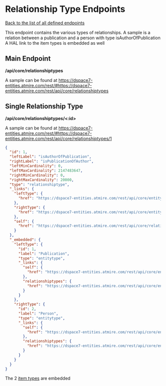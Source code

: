 # Relationship Type Endpoints
[Back to the list of all defined endpoints](endpoints.md)

This endpoint contains the various types of relationships.
A sample is a relation between a publication and a person with type isAuthorOfPublication
A HAL link to the item types is embedded as well

## Main Endpoint
**/api/core/relationshiptypes**

A sample can be found at https://dspace7-entities.atmire.com/rest/#https://dspace7-entities.atmire.com/rest/api/core/relationshiptypes

## Single Relationship Type
**/api/core/relationshiptypes/<:id>**

A sample can be found at https://dspace7-entities.atmire.com/rest/#https://dspace7-entities.atmire.com/rest/api/core/relationshiptypes/1

```json
{
  "id": 1,
  "leftLabel": "isAuthorOfPublication",
  "rightLabel": "isPublicationOfAuthor",
  "leftMinCardinality": 0,
  "leftMaxCardinality": 2147483647,
  "rightMinCardinality": 0,
  "rightMaxCardinality": 20000,
  "type": "relationshiptype",
  "_links": {
    "leftType": {
      "href": "https://dspace7-entities.atmire.com/rest/api/core/entitytypes/1"
    },
    "rightType": {
      "href": "https://dspace7-entities.atmire.com/rest/api/core/entitytypes/2"
    },
    "self": {
      "href": "https://dspace7-entities.atmire.com/rest/api/core/relationshiptypes/1"
    }
  },
  "_embedded": {
    "leftType": {
      "id": 1,
      "label": "Publication",
      "type": "entitytype",
      "_links": {
        "self": {
          "href": "https://dspace7-entities.atmire.com/rest/api/core/entitytypes/1"
        },
        "relationshiptypes": {
          "href": "https://dspace7-entities.atmire.com/rest/api/core/entitytypes/1/relationshiptypes"
        }
      }
    },
    "rightType": {
      "id": 2,
      "label": "Person",
      "type": "entitytype",
      "_links": {
        "self": {
          "href": "https://dspace7-entities.atmire.com/rest/api/core/entitytypes/2"
        },
        "relationshiptypes": {
          "href": "https://dspace7-entities.atmire.com/rest/api/core/entitytypes/2/relationshiptypes"
        }
      }
    }
  }
}
```

The 2 [item types](itemtypes.md) are embedded
